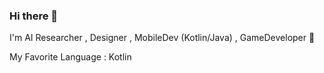 ### Hi there 👋
I'm AI Researcher , Designer , MobileDev (Kotlin/Java) , GameDeveloper 🚀 

My Favorite Language : Kotlin

<!--
[![willianrod's wakatime stats](https://github-readme-stats.vercel.app/api/wakatime?username=mahdisml)](https://github.com/anuraghazra/github-readme-stats)
-->
<!--
[![Top Langs](https://github-readme-stats.vercel.app/api/top-langs/?username=mahdisml&exclude_repo=github-readme-stats,anuraghazra.github.io)](https://github.com/anuraghazra/github-readme-stats)
-->

<!--
**mahdisml/mahdisml** is a ✨ _special_ ✨ repository because its `README.md` (this file) appears on your GitHub profile.

Here are some ideas to get you started:

- 🔭 I’m currently working on ...
- 🌱 I’m currently learning ...
- 👯 I’m looking to collaborate on ...
- 🤔 I’m looking for help with ...
- 💬 Ask me about ...
- 📫 How to reach me: ...
- 😄 Pronouns: ...
- ⚡ Fun fact: ...
-->
<!--
<div style="display: inline">
  <img src="https://github-readme-stats.vercel.app/api/?username=mahdisml&count_private=true&theme=highcontrast&showicons=true&include_all_commits=true&hide_border=true" width="300">
-->

<!--

<p align="center">
   <img src="https://github-readme-stats.vercel.app/api/top-langs/?username=mahdisml&layout=compact&theme=highcontrast&langs_count=10&hide_border=true" width="369"> 
</p>

-->

<!--
   <img src="https://github-readme-streak-stats.herokuapp.com/?user=mahdisml&layout=compact&theme=highcontrast&langs_count=10&hide_border=true" width="500"/>
-->
</div>
